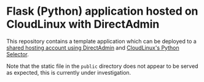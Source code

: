 # Flask (Python) application hosted on CloudLinux with DirectAdmin
This repository contains a template application which can be deployed to a [shared hosting account using 
DirectAdmin](https://namecrane.com/store/da-shared-hosting) and 
[CloudLinux's Python 
Selector](https://cloudlinux.com/getting-started-with-cloudlinux-os/42-profitability-and-php-features/935-ruby-and-python-selectors).

Note that the static file in the `public` directory does not appear to be served as expected, this is currently under 
investigation.
